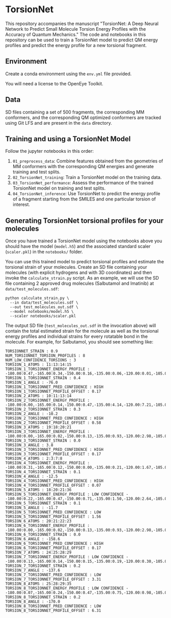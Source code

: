 # TorsionNet
This repository accompanies the manuscript "TorsionNet: A Deep Neural Network to Predict Small Molecule Torsion Energy Profiles with the Accuracy of Quantum Mechanics."
The code and notebooks in this repository can be used to train a TorsionNet model to predict QM energy profiles and predict the energy profile for a new torsional fragment.

## Environment
Create a conda environment using the `env.yml` file provided.
  
You will need a license to the OpenEye Toolkit.

## Data
SD files containing a set of 500 fragments, the corresponding MM conformers, and the corresponding QM optimized conformers are tracked using Git LFS and are present in the `data` directory.

## Training and using a TorsionNet Model
Follow the jupyter notebooks in this order:

1. `01_preprocess_data`: Combine features obtained from the geometries of MM conformers with the corresponding QM energies and generate training and test splits.
2. `02_TorsionNet_training`: Train a TorsionNet model on the training data.
3. `03_TorsionNet_performance`: Assess the performance of the trained TorsionNet model on training and test splits.
4. `04_TorsionNet_inference`: Use TorsionNet to predict the energy profile of a fragment starting from the SMILES and one particular torsion of interest.

## Generating TorsionNet torsional profiles for your molecules
Once you have trained a TorsionNet model using the notebooks above you should have
the model (`model.h5`) and the associated standard scaler (`scaler.pkl`) in the 
`notebooks/` folder.

You can use this trained model to predict torsional profiles and estimate the torsional
strain of your molecules. Create an SD file containing your molecules (with explicit 
hydrogens and with 3D coordinates) and then invoke the `calculate_strain.py` script. 
As an example, we will use the SD file containing 2 approved drug molecules (Salbutamol and Imatinib) at `data/test_molecules.sdf`:
```
python calculate_strain.py \
  --in data/test_molecules.sdf \
  --out test_molecules_out.sdf \
  --model notebooks/model.h5 \
  --scaler notebooks/scaler.pkl
```
The output SD file (`test_molecules_out.sdf` in the invocation above) will contain the total estimated strain for the molecule as well as the torsional energy profiles and individual strains for every rotatable bond in the molecule. For example, for Salbutamol, you should see something like:
```
TORSIONNET_STRAIN : 0.9
NUM_TORSIONNET_TORSION_PROFILES : 8
NUM_LOW_CONFIDENCE_TORSIONS : 3
TORSION_1_ATOMS : 11:13:14:15
TORSION_1_TORSIONNET_ENERGY_PROFILE : -180.00:0.47,-165.00:0.34,-150.00:0.16,-135.00:0.06,-120.00:0.01,-105.00:0.22,-90.00:0.62,-75.00:0.38,-60.00:0.31,-45.00:0.30,-30.00:0.32,-15.00:0.38,0.00:0.54,15.00:0.38,30.00:0.35,45.00:0.33,60.00:0.34,75.00:0.41,90.00:0.53,105.00:0.19,120.00:0.00,135.00:0.00,150.00:0.05,165.00:0.08,180.00:0.47
TORSION_1_TORSIONNET_STRAIN : 0.4
TORSION_1_ANGLE : -76.0
TORSION_1_TORSIONNET_PRED_CONFIDENCE : HIGH
TORSION_1_TORSIONNET_PROFILE_OFFSET : 0.17
TORSION_2_ATOMS : 10:11:13:14
TORSION_2_TORSIONNET_ENERGY_PROFILE : -180.00:0.00,-165.00:0.14,-150.00:0.47,-135.00:4.14,-120.00:7.21,-105.00:9.37,-90.00:7.02,-75.00:5.80,-60.00:3.94,-45.00:2.48,-30.00:1.63,-15.00:0.39,0.00:0.59,15.00:0.96,30.00:1.44,45.00:2.42,60.00:7.64,75.00:9.18,90.00:7.22,105.00:5.30,120.00:2.84,135.00:1.26,150.00:0.39,165.00:0.07,180.00:0.00
TORSION_2_TORSIONNET_STRAIN : 0.3
TORSION_2_ANGLE : -10.2
TORSION_2_TORSIONNET_PRED_CONFIDENCE : HIGH
TORSION_2_TORSIONNET_PROFILE_OFFSET : 0.58
TORSION_3_ATOMS : 19:18:20:21
TORSION_3_TORSIONNET_ENERGY_PROFILE : -180.00:0.00,-165.00:0.02,-150.00:0.13,-135.00:0.93,-120.00:2.98,-105.00:5.05,-90.00:5.45,-75.00:2.89,-60.00:0.95,-45.00:0.37,-30.00:0.25,-15.00:0.24,0.00:0.28,15.00:0.25,30.00:0.24,45.00:0.39,60.00:1.10,75.00:3.14,90.00:5.47,105.00:5.07,120.00:2.87,135.00:0.75,150.00:0.11,165.00:0.01,180.00:0.00
TORSION_3_TORSIONNET_STRAIN : 0.0
TORSION_3_ANGLE : 3.8
TORSION_3_TORSIONNET_PRED_CONFIDENCE : HIGH
TORSION_3_TORSIONNET_PROFILE_OFFSET : 0.17
TORSION_4_ATOMS : 2:3:7:8
TORSION_4_TORSIONNET_ENERGY_PROFILE : -180.00:0.31,-165.00:0.12,-150.00:0.00,-135.00:0.21,-120.00:1.67,-105.00:3.21,-90.00:4.09,-75.00:4.03,-60.00:3.11,-45.00:1.72,-30.00:0.63,-15.00:0.13,0.00:0.04,15.00:0.14,30.00:0.70,45.00:1.82,60.00:3.22,75.00:4.11,90.00:4.04,105.00:3.09,120.00:1.54,135.00:0.22,150.00:0.03,165.00:0.09,180.00:0.31
TORSION_4_TORSIONNET_STRAIN : 0.1
TORSION_4_ANGLE : -12.5
TORSION_4_TORSIONNET_PRED_CONFIDENCE : HIGH
TORSION_4_TORSIONNET_PROFILE_OFFSET : 0.07
TORSION_5_ATOMS : 18:20:21:36
TORSION_5_TORSIONNET_ENERGY_PROFILE : LOW CONFIDENCE - -180.00:0.22,-165.00:0.47,-150.00:0.71,-135.00:1.50,-120.00:2.64,-105.00:3.76,-90.00:3.91,-75.00:2.74,-60.00:1.16,-45.00:0.41,-30.00:0.21,-15.00:0.11,0.00:0.06,15.00:0.08,30.00:0.19,45.00:0.47,60.00:1.38,75.00:2.96,90.00:3.88,105.00:3.63,120.00:2.29,135.00:1.04,150.00:0.25,165.00:0.00,180.00:0.22
TORSION_5_TORSIONNET_STRAIN : 0.1
TORSION_5_ANGLE : -11.7
TORSION_5_TORSIONNET_PRED_CONFIDENCE : LOW
TORSION_5_TORSIONNET_PROFILE_OFFSET : 1.56
TORSION_6_ATOMS : 20:21:22:23
TORSION_6_TORSIONNET_ENERGY_PROFILE : -180.00:0.00,-165.00:0.02,-150.00:0.13,-135.00:0.93,-120.00:2.98,-105.00:5.05,-90.00:5.45,-75.00:2.89,-60.00:0.95,-45.00:0.37,-30.00:0.25,-15.00:0.24,0.00:0.28,15.00:0.25,30.00:0.24,45.00:0.39,60.00:1.10,75.00:3.14,90.00:5.47,105.00:5.07,120.00:2.87,135.00:0.75,150.00:0.11,165.00:0.01,180.00:0.00
TORSION_6_TORSIONNET_STRAIN : 0.0
TORSION_6_ANGLE : -158.6
TORSION_6_TORSIONNET_PRED_CONFIDENCE : HIGH
TORSION_6_TORSIONNET_PROFILE_OFFSET : 0.17
TORSION_7_ATOMS : 24:25:28:29
TORSION_7_TORSIONNET_ENERGY_PROFILE : LOW CONFIDENCE - -180.00:0.13,-165.00:0.14,-150.00:0.15,-135.00:0.19,-120.00:0.30,-105.00:0.33,-90.00:0.37,-75.00:0.37,-60.00:0.36,-45.00:0.30,-30.00:0.24,-15.00:0.21,0.00:0.32,15.00:0.43,30.00:0.42,45.00:0.43,60.00:0.42,75.00:0.39,90.00:0.35,105.00:0.27,120.00:0.15,135.00:0.13,150.00:0.06,165.00:0.00,180.00:0.13
TORSION_7_TORSIONNET_STRAIN : 0.2
TORSION_7_ANGLE : -137.6
TORSION_7_TORSIONNET_PRED_CONFIDENCE : LOW
TORSION_7_TORSIONNET_PROFILE_OFFSET : 3.31
TORSION_8_ATOMS : 25:28:29:35
TORSION_8_TORSIONNET_ENERGY_PROFILE : LOW CONFIDENCE - -180.00:0.07,-165.00:0.24,-150.00:0.47,-135.00:0.75,-120.00:0.98,-105.00:1.03,-90.00:0.90,-75.00:0.76,-60.00:0.73,-45.00:0.82,-30.00:0.99,-15.00:1.10,0.00:1.11,15.00:0.95,30.00:0.70,45.00:0.44,60.00:0.22,75.00:0.13,90.00:0.10,105.00:0.08,120.00:0.07,135.00:0.05,150.00:0.02,165.00:0.00,180.00:0.07
TORSION_8_TORSIONNET_STRAIN : 0.2
TORSION_8_ANGLE : -170.0
TORSION_8_TORSIONNET_PRED_CONFIDENCE : LOW
TORSION_8_TORSIONNET_PROFILE_OFFSET : 6.31
```

